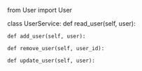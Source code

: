 from User import User

class UserService:
    def read_user(self, user):

    def add_user(self, user):

    def remove_user(self, user_id):

    def update_user(self, user):
